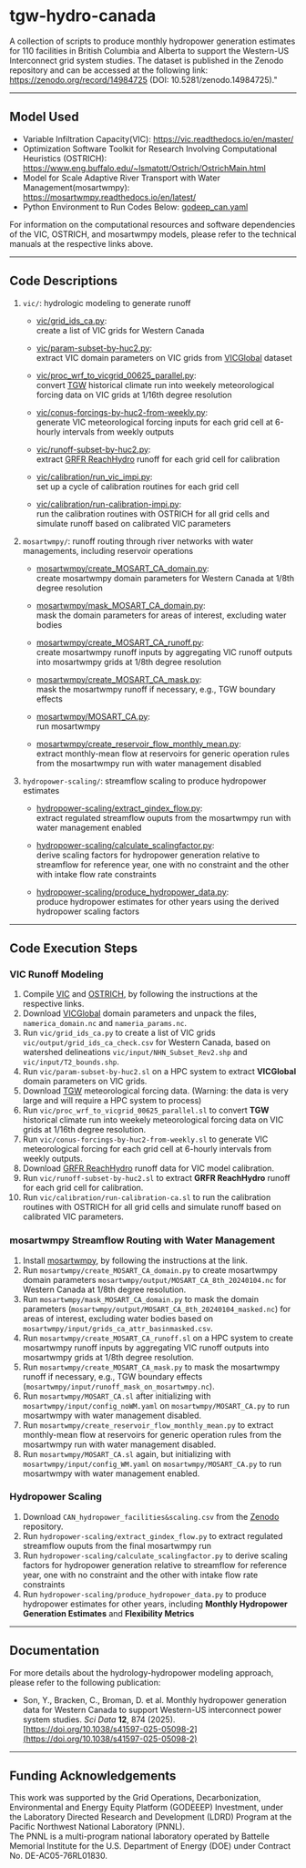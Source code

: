 # tgw-hydro-canada
A collection of scripts to produce monthly hydropower generation estimates for 110 facilities in British Columbia and Alberta to support the Western-US Interconnect grid system studies. The dataset is published in the Zenodo repository and can be accessed at the following link: https://zenodo.org/record/14984725 (DOI: 10.5281/zenodo.14984725)."

---

## Model Used
- Variable Infiltration Capacity(VIC): https://vic.readthedocs.io/en/master/
- Optimization Software Toolkit for Research Involving Computational Heuristics (OSTRICH): https://www.eng.buffalo.edu/~lsmatott/Ostrich/OstrichMain.html
- Model for Scale Adaptive River Transport with Water Management(mosartwmpy): https://mosartwmpy.readthedocs.io/en/latest/
- Python Environment to Run Codes Below: [godeep_can.yaml](./godeeep_can.yaml)

For information on the computational resources and software dependencies of the VIC, OSTRICH, and mosartwmpy models, please refer to the technical manuals at the respective links above.

---

## Code Descriptions
  1. `vic/`: hydrologic modeling to generate runoff <br>
     * [vic/grid_ids_ca.py](./vic/grid_ids_ca.py): <br>
     create a list of VIC grids for Western Canada <br>
     
     * [vic/param-subset-by-huc2.py](./vic/param-subset-by-huc2.py): <br>
     extract VIC domain parameters on VIC grids from [VICGlobal](https://zenodo.org/record/5038653/) dataset <br>
     
     * [vic/proc_wrf_to_vicgrid_00625_parallel.py](./vic/proc_wrf_to_vicgrid_00625_parallel.py): <br>
     convert [TGW](https://tgw-data.msdlive.org/) historical climate run into weekely meteorological forcing data on VIC grids at 1/16th degree resolution <br>
     
     * [vic/conus-forcings-by-huc2-from-weekly.py](./vic/conus-forcings-by-huc2-from-weekly.py): <br>
     generate VIC meteorological forcing inputs for each grid cell at 6-hourly intervals from weekly outputs <br>
     
     * [vic/runoff-subset-by-huc2.py](.vic/runoff-subset-by-huc2.py): <br>
     extract [GRFR ReachHydro](https://www.reachhydro.org/home/records/grfr) runoff for each grid cell for calibration <br>
     
     * [vic/calibration/run_vic_impi.py](./vic/calibration/run_vic_impi.py): <br>
     set up a cycle of calibration routines for each grid cell <br>
     
     * [vic/calibration/run-calibration-impi.py](./vic/calibration/run-calibration-impi.py): <br>
     run the calibration routines with OSTRICH for all grid cells and simulate runoff based on calibrated VIC parameters <br>
     
  3. `mosartwmpy/`: runoff routing through river networks with water managements, including reservoir operations <br>
     * [mosartwmpy/create_MOSART_CA_domain.py](./mosartwmpy/create_MOSART_CA_domain.py): <br>
     create mosartwmpy domain parameters for Western Canada at 1/8th degree resolution <br>
     
     * [mosartwmpy/mask_MOSART_CA_domain.py](./mosartwmpy/mask_MOSART_CA_domain.py): <br>
     mask the domain parameters for areas of interest, excluding water bodies <br>
     
     * [mosartwmpy/create_MOSART_CA_runoff.py](./mosartwmpy/create_MOSART_CA_runoff.py): <br>
     create mosartwmpy runoff inputs by aggregating VIC runoff outputs into mosartwmpy grids at 1/8th degree resolution <br>
     
     * [mosartwmpy/create_MOSART_CA_mask.py](./mosartwmpy/create_MOSART_CA_mask.py): <br>
     mask the mosartwmpy runoff if necessary, e.g., TGW boundary effects <br>
     
     * [mosartwmpy/MOSART_CA.py](./mosartwmpy/MOSART_CA.py): <br>
     run mosartwmpy <br>
     
     * [mosartwmpy/create_reservoir_flow_monthly_mean.py](./mosartwmpy/create_reservoir_flow_monthly_mean.py): <br>
     extract monthly-mean flow at reservoirs for generic operation rules from the mosartwmpy run with water management disabled <br>
     
  5. `hydropower-scaling/`: streamflow scaling to produce hydropower estimates <br>
     * [hydropower-scaling/extract_gindex_flow.py](./hydropower-scaling/extract_gindex_flow.py): <br>
     extract regulated streamflow ouputs from the mosartwmpy run with water management enabled <br>
     
     * [hydropower-scaling/calculate_scalingfactor.py](./hydropower-scaling/calculate_scalingfactor.py): <br>
     derive scaling factors for hydropower generation relative to streamflow for reference year, one with no constraint and the other with intake flow rate constraints <br>
     
     * [hydropower-scaling/produce_hydropower_data.py](./hydropower-scaling/produce_hydropower_data.py): <br>
     produce hydropower estimates for other years using the derived hydropower scaling factors <br>

---
## Code Execution Steps
### VIC Runoff Modeling
   1. Compile [VIC](https://vic.readthedocs.io/en/master/) and [OSTRICH](https://www.eng.buffalo.edu/~lsmatott/Ostrich/OstrichMain.html), by following the instructions at the respective links.
   2. Download [VICGlobal](https://zenodo.org/record/5038653/) domain parameters and unpack the files, `namerica_domain.nc` and `nameria_params.nc`.
   3. Run `vic/grid_ids_ca.py` to create a list of VIC grids `vic/output/grid_ids_ca_check.csv` for Western Canada, based on watershed delineations `vic/input/NHN_Subset_Rev2.shp` and `vic/input/T2_bounds.shp`.
   4. Run `vic/param-subset-by-huc2.sl` on a HPC system to extract **VICGlobal** domain parameters on VIC grids.
   5. Download [TGW](https://tgw-data.msdlive.org/) meteorological forcing data. (Warning: the data is very large and will require a HPC system to process)
   6. Run `vic/proc_wrf_to_vicgrid_00625_parallel.sl` to convert **TGW** historical climate run into weekely meteorological forcing data on VIC grids at 1/16th degree resolution.
   7. Run `vic/conus-forcings-by-huc2-from-weekly.sl` to generate VIC meteorological forcing for each grid cell at 6-hourly intervals from weekly outputs.
   8. Download [GRFR ReachHydro](https://www.reachhydro.org/home/records/grfr) runoff data for VIC model calibration.
   9. Run `vic/runoff-subset-by-huc2.sl` to extract **GRFR ReachHydro** runoff for each grid cell for calibration.
   10. Run `vic/calibration/run-calibration-ca.sl` to run the calibration routines with OSTRICH for all grid cells and simulate runoff based on calibrated VIC parameters.

### mosartwmpy Streamflow Routing with Water Management
   1. Install [mosartwmpy](https://mosartwmpy.readthedocs.io/en/latest/), by following the instructions at the link.
   2. Run `mosartwmpy/create_MOSART_CA_domain.py` to create mosartwmpy domain parameters `mosartwmpy/output/MOSART_CA_8th_20240104.nc` for Western Canada at 1/8th degree resolution.
   3. Run `mosartwmpy/mask_MOSART_CA_domain.py` to mask the domain parameters (`mosartwmpy/output/MOSART_CA_8th_20240104_masked.nc`) for areas of interest, excluding water bodies based on `mosartwmpy/input/grids_ca_attr_basinmasked.csv`. <br>
   4. Run `mosartwmpy/create_MOSART_CA_runoff.sl` on a HPC system to create mosartwmpy runoff inputs by aggregating VIC runoff outputs into mosartwmpy grids at 1/8th degree resolution.
   5. Run `mosartwmpy/create_MOSART_CA_mask.py` to mask the mosartwmpy runoff if necessary, e.g., TGW boundary effects (`mosartwmpy/input/runoff_mask_on_mosartwmpy.nc`). <br>
   6. Run `mosartwmpy/MOSART_CA.sl` after initializing with `mosartwmpy/input/config_noWM.yaml` on `mosartwmpy/MOSART_CA.py` to run mosartwmpy with water management disabled.
   7. Run `mosartwmpy/create_reservoir_flow_monthly_mean.py` to extract monthly-mean flow at reservoirs for generic operation rules from the mosartwmpy run with water management disabled.
   8. Run `mosartwmpy/MOSART_CA.sl` again, but initializing with `mosartwmpy/input/config_WM.yaml` on `mosartwmpy/MOSART_CA.py` to run mosartwmpy with water management enabled.

### Hydropower Scaling
   1. Download `CAN_hydropower_facilities&scaling.csv` from the [Zenodo](https://zenodo.org/record/14984725) repository.
   2. Run `hydropower-scaling/extract_gindex_flow.py` to extract regulated streamflow ouputs from the final mosartwmpy run
   3. Run `hydropower-scaling/calculate_scalingfactor.py` to derive scaling factors for hydropower generation relative to streamflow for reference year, one with no constraint and the other with intake flow rate constraints
   4. Run `hydropower-scaling/produce_hydropower_data.py` to produce hydropower estimates for other years, including **Monthly Hydropower Generation Estimates** and **Flexibility Metrics**

---

## Documentation
For more details about the hydrology-hydropower modeling approach, please refer to the following publication:
  - Son, Y., Bracken, C., Broman, D. et al. Monthly hydropower generation data for Western Canada to support Western-US interconnect power system studies. *Sci Data* **12**, 874 (2025). [https://doi.org/10.1038/s41597-025-05098-2](https://doi.org/10.1038/s41597-025-05098-2)

---

## Funding Acknowledgements
This work was supported by the Grid Operations, Decarbonization, Environmental and Energy Equity Platform (GODEEEP) Investment, under the Laboratory Directed Research and Development (LDRD) Program at the Pacific Northwest National Laboratory (PNNL). <br>
The PNNL is a multi-program national laboratory operated by Battelle Memorial Institute for the U.S. Department of Energy (DOE) under Contract No. DE-AC05-76RL01830.
